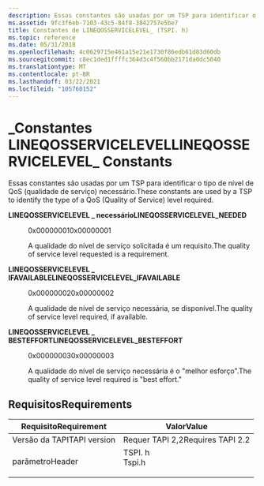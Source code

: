 ```yaml
---
description: Essas constantes são usadas por um TSP para identificar o tipo de nível de QoS (qualidade de serviço) necessário.
ms.assetid: 9fc3f6eb-7103-43c5-84f8-3842757e5be7
title: Constantes de LINEQOSSERVICELEVEL_ (TSPI. h)
ms.topic: reference
ms.date: 05/31/2018
ms.openlocfilehash: 4c0629715e461a15e21e1730f86edb61d83d60db
ms.sourcegitcommit: c8ec1ded1ffffc364d3c4f560bb2171da0dc5040
ms.translationtype: MT
ms.contentlocale: pt-BR
ms.lasthandoff: 03/22/2021
ms.locfileid: "105760152"
---
```

# <a name="lineqosservicelevel_-constants"></a><span data-ttu-id="b2020-103">\_Constantes LINEQOSSERVICELEVEL</span><span class="sxs-lookup"><span data-stu-id="b2020-103">LINEQOSSERVICELEVEL\_ Constants</span></span>

<span data-ttu-id="b2020-104">Essas constantes são usadas por um TSP para identificar o tipo de nível de QoS (qualidade de serviço) necessário.</span><span class="sxs-lookup"><span data-stu-id="b2020-104">These constants are used by a TSP to identify the type of a QoS (Quality of Service) level required.</span></span>

<dl> <dt>

<span data-ttu-id="b2020-105"><span id="LINEQOSSERVICELEVEL_NEEDED"></span><span id="lineqosservicelevel_needed"></span>**LINEQOSSERVICELEVEL \_ necessário**</span><span class="sxs-lookup"><span data-stu-id="b2020-105"><span id="LINEQOSSERVICELEVEL_NEEDED"></span><span id="lineqosservicelevel_needed"></span>**LINEQOSSERVICELEVEL\_NEEDED**</span></span>
</dt> <dd> <dl> <dt>

 <span data-ttu-id="b2020-106">0x00000001</span><span class="sxs-lookup"><span data-stu-id="b2020-106">0x00000001</span></span>
</dt> <dt>



<span data-ttu-id="b2020-107">A qualidade do nível de serviço solicitada é um requisito.</span><span class="sxs-lookup"><span data-stu-id="b2020-107">The quality of service level requested is a requirement.</span></span>


</dt> </dl> </dd> <dt>

<span data-ttu-id="b2020-108"><span id="LINEQOSSERVICELEVEL_IFAVAILABLE"></span><span id="lineqosservicelevel_ifavailable"></span>**LINEQOSSERVICELEVEL \_ IFAVAILABLE**</span><span class="sxs-lookup"><span data-stu-id="b2020-108"><span id="LINEQOSSERVICELEVEL_IFAVAILABLE"></span><span id="lineqosservicelevel_ifavailable"></span>**LINEQOSSERVICELEVEL\_IFAVAILABLE**</span></span>
</dt> <dd> <dl> <dt>

 <span data-ttu-id="b2020-109">0x00000002</span><span class="sxs-lookup"><span data-stu-id="b2020-109">0x00000002</span></span>
</dt> <dt>



<span data-ttu-id="b2020-110">A qualidade de nível de serviço necessária, se disponível.</span><span class="sxs-lookup"><span data-stu-id="b2020-110">The quality of service level required, if available.</span></span>


</dt> </dl> </dd> <dt>

<span data-ttu-id="b2020-111"><span id="LINEQOSSERVICELEVEL_BESTEFFORT"></span><span id="lineqosservicelevel_besteffort"></span>**LINEQOSSERVICELEVEL \_ BESTEFFORT**</span><span class="sxs-lookup"><span data-stu-id="b2020-111"><span id="LINEQOSSERVICELEVEL_BESTEFFORT"></span><span id="lineqosservicelevel_besteffort"></span>**LINEQOSSERVICELEVEL\_BESTEFFORT**</span></span>
</dt> <dd> <dl> <dt>

 <span data-ttu-id="b2020-112">0x00000003</span><span class="sxs-lookup"><span data-stu-id="b2020-112">0x00000003</span></span>
</dt> <dt>



<span data-ttu-id="b2020-113">A qualidade do nível de serviço necessária é o "melhor esforço".</span><span class="sxs-lookup"><span data-stu-id="b2020-113">The quality of service level required is "best effort."</span></span>


</dt> </dl> </dd> </dl>

## <a name="requirements"></a><span data-ttu-id="b2020-114">Requisitos</span><span class="sxs-lookup"><span data-stu-id="b2020-114">Requirements</span></span>



| <span data-ttu-id="b2020-115">Requisito</span><span class="sxs-lookup"><span data-stu-id="b2020-115">Requirement</span></span> | <span data-ttu-id="b2020-116">Valor</span><span class="sxs-lookup"><span data-stu-id="b2020-116">Value</span></span> |
|-------------------------|-----------------------------------------------------------------------------------|
| <span data-ttu-id="b2020-117">Versão da TAPI</span><span class="sxs-lookup"><span data-stu-id="b2020-117">TAPI version</span></span><br/> | <span data-ttu-id="b2020-118">Requer TAPI 2,2</span><span class="sxs-lookup"><span data-stu-id="b2020-118">Requires TAPI 2.2</span></span><br/>                                                      |
| <span data-ttu-id="b2020-119">parâmetro</span><span class="sxs-lookup"><span data-stu-id="b2020-119">Header</span></span><br/>       | <dl> <span data-ttu-id="b2020-120"><dt>TSPI. h</dt></span><span class="sxs-lookup"><span data-stu-id="b2020-120"><dt>Tspi.h</dt></span></span> </dl> |



 

 




